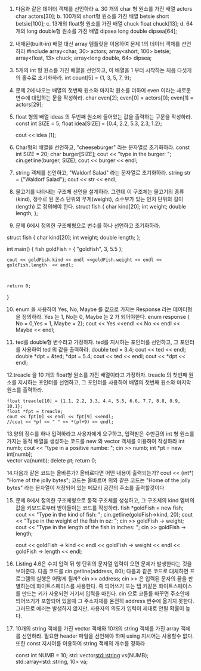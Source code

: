01. 다음과 같은 데이터 객체를 선언하라
  a. 30 개의 char 형 원소를 가진 배열 actors
char actors[30]; 
  b. 100개의 short형 원소를 가진 배열 betsie
short betsie[100];
  c. 13개의 float형 원소를 가진 배열 chuck
float chuck[13];
  d. 64개의 long double형 원소를 가진 배열 dipsea
long double dipsea[64];

02. 내재된(built-in) 배열 대신 array 템플릿을 이용하여 문제 1의 데이터 객체를 선언하라
#include<array>
array<char, 30> actors;
array<short, 100> betsie;
array<float, 13> chuck;
array<long double, 64> dipsea;

03. 5개의 int 형 원소를 가진 배열을 선언하고, 이 배열을 1 부터 시작하는 처음 다섯개의 홀수로 초기화하라.
int count[5] = {1, 3, 5, 7, 9};

04. 문제 2에 나오는 배열의 첫번째 원소와 마지막 원소를 더하여 even 이라는 새로운 변수에 대입하는 문을 작성하라.
char even[2];
even[0] = actors[0];
even[1] = actors[29]; 

05. float 형의 배열 ideas 의 두번째 원소에 들어있는 값을 출력하는 구문을 작성하라.
    const int SIZE = 5; 
    float idea[SIZE] = {0.4, 2.2, 5.3, 2.3, 1.2};

    cout << idea [1];

06. Char형의 배열을 선언하고, "cheeseburger" 라는 문자열로 초기화하라.
    const int SIZE = 20; 
    char burger[SIZE];
    cout << "type in the burger: ";
    cin.getline(burger, SIZE);
    cout << burger << endl; 

07. string 객체를 선언하고, "Waldorf Salad" 라는 문자열로 초기화하라.
    string str = {"Waldorf Salad"};
    cout << str << endl;

08. 물고기를 나타내는 구조체 선언을 설계하라. 그런데 이 구조체는 물고기의 종류(kind), 정수로 된 온스 단위의 무게(weight), 소수부가 있는 인치 단위의 길이(length) 로 정의해야 한다. 
struct fish
{
    char kind[20];
    int weight;
    double length; 
};

09. 문제 6에서 정의한 구조체형으로 변수를 하나 선언하고 초기화하라. 

struct fish
{
    char kind[20];
    int weight;
    double length; 
};

int main()
{
    fish goldFish = 
    {
        "goldfish",
        3,
        5.5
    };

    cout << goldFish.kind << endl <<goldFish.weight << endl << goldFish.length  << endl;



    return 0; 
}

10. enum 을 사용하여 Yes, No, Maybe 를 값으로 가지는 Response 라는 데이터형을 정의하라. Yes 는 1, No는 0, Maybe 는 2 가 되어야한다.
    enum response { No = 0,Yes = 1, Maybe = 2};
    cout << Yes <<endl << No << endl << Maybe << endl;

11. ted를 double형 변수라고 가정하자. ted를 지시하는 포인터를 선언하고, 그 포인터를 사용하여 ted 의 값을 출력하라.
    double ted = 3.4;
    cout << ted << endl;
    double *dpt = &ted; 
    *dpt = 5.4; 
    cout << ted << endl; 
    cout << *dpt << endl;

12.treacle 을 10 개의 float형 원소를 가진 배열이라고 가정하자. treacle 의 첫번째 원소를 지시하는 포인터를 선언하고, 그 포인터를 사용하여 배열의 첫번째 원소와 마지막 원소를 출력하라.

    float treacle[10] = {1.1, 2.2, 3.3, 4.4, 5.5, 6.6, 7.7, 8.8, 9.9, 10.1};
    float *fpt = treacle;
    cout << fpt[0] << endl << fpt[9] <<endl;
    //cout << *pf << " " << *(pf+9) << endl;

13.양의 정수를 하나 입력하라고 사용자에게 요구하고, 입력받은 수만큼의 int 형 원소를 가지는 동적 배열을 생성하는 코드를 new 와 vector 객체를 이용하여 작성하라
    int numb;
    cout << "type in a positive numbe: ";
    cin >> numb;
    int *pt = new int[numb];    
    vector<int> va(numb);
    delete pt;
    return 0; 

14.다음과 같은 코드는 올바른가? 올바르다면 어떤 내용이 출력되는가?
  cout << (int*) "Home of the jolly bytes";
  코드는 올바르며 위와 같은 코드는 "Home of the jolly bytes" 라는 문자열이 저장되어 있는 메모리 공간의 주소를 출력할것이다

15. 문제 8에서 정의한 구조체형으로 동적 구조체를 생성하고, 그 구조체의 kind 멤버의 값을 키보드로부터 받아들이는 코드를 작성하라.
    fish *goldFish = new fish;
    cout << "Type in the kind of fish: ";
    cin.getline(goldFish->kind, 20);
    cout << "Type in the weight of the fish in oz: ";
    cin >> goldFish -> weight;
    cout << "Type in the length of the fish in inches: ";
    cin >> goldFish -> length;
    
    cout << goldFish -> kind << endl
    << goldFish -> weight << endl
    << goldFish -> length << endl;

16. Listing 4.6은 수치 입력 뒤 행 단위의 문자열 입력이 오면 문제가 발생한다는 것을 보여준다. 다음 코드를
    cin.getline(address, 80);
    다음과 같은 코드로 대체하면 프로그램의 실행은 어떻게 될까?
    cin >> address; 
cin >> 은 입력된 문자의 끝을 판별하는데 화이트스페이스를 사용한다. 즉 띄어쓰기 또는 탭 키같은 화이트스페이스를 만드는 키가 사용되면 거기서 입력을 마친다.
cin 으로 코들를 바꾸면 주소안에 띄어쓰기가 포함되어 있을때 그 주소자체를 온전히 address 변수에 옮기지 못한다. 그러므로 에러는 발생하지 않지만, 사용자의 의도가 입력이 제대로 안될 확률이 높다.

17. 10개의 string 객체를 가진 vector 객체와 10개의 string 객체를 가진 array 객체를 선언하라. 필요한 header 파일을 선언해야 하며 using 지시어는 사용할수 없다.
    또한 const 지시어를 이용하여 string 객체의 개수를 정하라

    const int NUMB = 10;
    std::vector<std::string> vs(NUMB);
    std::array<std::string, 10> va; 





